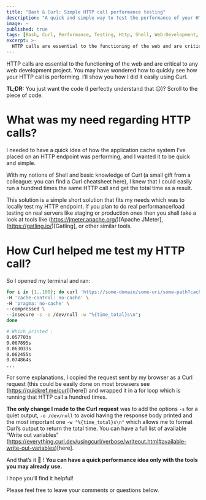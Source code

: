 ```yaml
---
title: "Bash & Curl: Simple HTTP call performance testing"
description: "A quick and simple way to test the performance of your HTTP calls."
image: ~
published: true
tags: [Bash, Curl, Performance, Testing, Http, Shell, Web-Development, Command-Line, Devops]
excerpt: >-
  HTTP calls are essential to the functioning of the web and are critical to any web development project. You may have wondered how to quickly see how your HTTP call is performing. I’ll show you how I did it easily using Curl.
---
```

HTTP calls are essential to the functioning of the web and are critical to any web development project. You may have wondered how to quickly see how your HTTP call is performing. I’ll show you how I did it easily using Curl.

**TL;DR:** You just want the code (I perfectly understand that 😉)? Scroll to the piece of code.

# What was my need regarding HTTP calls?

I needed to have a quick idea of how the application cache system I’ve placed on an HTTP endpoint was performing, and I wanted it to be quick and simple.

With my notions of Shell and basic knowledge of Curl (a small gift from a colleague: you can find a Curl cheatsheet here), I knew that I could easily run a hundred times the same HTTP call and get the total time as a result.

This solution is a simple short solution that fits my needs which was to locally test my HTTP endpoint.
If you plan to do real performance/load testing on real servers like staging or production ones then you shall take a look at tools like (https://jmeter.apache.org/)[Apache JMeter], (https://gatling.io/)[Gatling], or other similar tools.

# How Curl helped me test my HTTP call?

So I opened my terminal and ran:

```bash
for i in {1..100}; do curl 'https://some-domain/some-uri/some-path?cache=false' \
-H 'cache-control: no-cache' \
-H 'pragma: no-cache' \
--compressed \
--insecure -s -o /dev/null -w "%{time_total}s\n";
done

# Which printed :
0.057703s
0.067895s
0.063033s
0.062455s
0.074864s
...
```

For some explanations, I copied the request sent by my browser as a Curl request (this could be easily done on most browsers see (https://quickref.me/curl)[here]) and wrapped it in a for loop which is running that HTTP call a hundred times.

**The only change I made to the Curl request** was to add the options `-s` for a quiet output, `-o /dev/null` to avoid having the response body printed and the most important one `-w "%{time_total}s\n"` which allows me to format Curl’s output to return the total time. You can have a full list of available “Write out variables” (https://everything.curl.dev/usingcurl/verbose/writeout.html#available-write-out-variables)[here].

And that’s it 🎉 ! **You can have a quick performance idea only with the tools you may already use.**

I hope you’ll find it helpful!

Please feel free to leave your comments or questions below.
